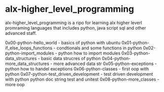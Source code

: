 # alx-higher_level_programming
alx-higher_level_programming is a ripo for learning alx higher leverl promraming languages that includes python,
java script sql and other advanced staff.

0x00-python-hello_world - basics of python with ubuntu
0x01-python-if_else_loops_functions - condtionals and some functions in python
0x02-python-import_modules - python how to import modules
0x03-python-data_structures - basic data strucres of python
0x04-python-more_data_structures - more advanced data str
0x05-python-exceptions - python how to handel exceptions
0x06-python-classes - first oop with python
0x07-python-test_driven_development - test driven development with python python doc string test and unitest
0x08-python-more_classes - more oop
